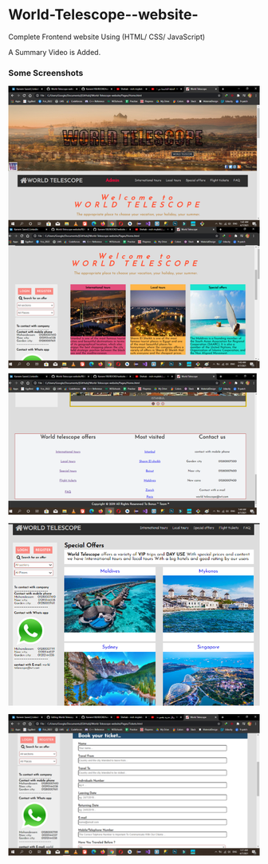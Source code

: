 # World-Telescope--website-
Complete Frontend website Using (HTML/ CSS/ JavaScript)

A Summary Video is Added.

### Some Screenshots

![](Screenshots/screenshot_0.png)

![](Screenshots/screenshot_1.png)

![](Screenshots/screenshot_2.png)
